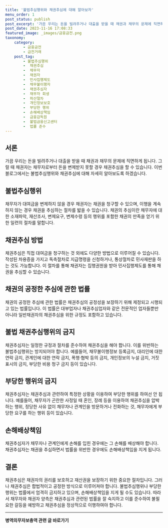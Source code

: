 ```yaml
---
title: '불법추심행위와 채권추심에 대해 알아보자'
menu_order: 1
post_status: publish
post_excerpt: '가끔 우리는 돈을 빌려주거나 대출을 받을 때 채권과 채무의 문제에 직면하게 됩니다. 그럴 때 채권자는 채무자로부터 돈을 변제받지 못할 경우 채권추심을 할 수 있습니다. 이번 블로그에서는 불법추심행위와 채권추심에 대해 자세히 알아보도록 하겠습니다.'
post_date: 2023-11-16 17:08:33
featured_image: _images/금융금전.png
taxonomy:
    category:
        - 금융금전
        - 금전거래
    post_tag:
        - 불법추심행위
        -  채권추심
        -  채무자
        -  채권자
        -  민사집행제도
        -  채무불이행자
        -  채권추심자
        -  채무자 회생
        -  파산절차
        -  개인정보보호
        -  부당한 행위
        -  손해배상책임
        -  금융감독원
        -  불법금융신고센터
        -  법률 준수
---
```



## 서론
가끔 우리는 돈을 빌려주거나 대출을 받을 때 채권과 채무의 문제에 직면하게 됩니다. 그럴 때 채권자는 채무자로부터 돈을 변제받지 못할 경우 채권추심을 할 수 있습니다. 이번 블로그에서는 불법추심행위와 채권추심에 대해 자세히 알아보도록 하겠습니다.

## 불법추심행위
채무자가 대여금을 변제하지 않을 경우 채권자는 채권을 청구할 수 있으며, 이행을 계속하지 않는 경우 채권을 추심하는 절차를 밟을 수 있습니다. 채권의 추심이란 채무자에 대한 소재파악, 재산조사, 변제요구, 변제수령 등의 행위를 포함한 채권의 만족을 얻기 위한 일련의 절차를 말합니다.

## 채권추심 방법
채권추심은 직접 대여금을 청구하는 것 외에도 다양한 방법으로 이루어질 수 있습니다. 작성된 차용증을 가지고 독촉절차로 지급명령을 신청하거나, 통상절차로 민사재판을 하는 것도 가능합니다. 이 절차를 통해 채권자는 집행권원을 받아 민사집행제도를 통해 채권을 추심할 수 있습니다.

## 채권의 공정한 추심에 관한 법률
채권의 공정한 추심에 관한 법률은 채권추심의 공정성을 보장하기 위해 제정되고 시행되고 있는 법률입니다. 이 법률은 대부업자나 채권추심업자와 같은 전문적인 업자들뿐만 아니라 일반채권자의 채권추심을 위한 규정도 포함하고 있습니다.

## 불법 채권추심행위의 금지
채권추심자는 일정한 규정과 절차를 준수하여 채권추심을 해야 합니다. 이를 위반하는 불법추심행위는 방지되어야 합니다. 예를들어, 채무불이행정보 등록금지, 대리인에 대한 연락 금지, 관계인에 대한 연락 금지, 폭행·협박 등의 금지, 개인정보의 누설 금지, 거짓 표시의 금지, 부당한 비용 청구 금지 등이 있습니다.

## 부당한 행위의 금지
채권추심자는 채권추심과 관련하여 특정한 상황을 이용하여 부당한 행위를 하여선 안 됩니다. 예를들어, 채무자가 곤란한 사정일 때 혼인, 장례 등을 이용하여 채권추심을 압박하는 행위, 정당한 사유 없이 채무자나 관계인을 방문하거나 전화하는 것, 채무자에게 부당한 요구를 하는 행위 등이 있습니다.

## 손해배상책임
채권추심자가 채무자나 관계인에게 손해를 입힌 경우에는 그 손해를 배상해야 합니다. 채권추심자는 채권을 추심하면서 법률을 위반한 경우에도 손해배상책임을 지게 됩니다.

## 결론
채권추심은 채권자의 권리를 보호하고 재산권을 보장하기 위한 중요한 절차입니다. 그러나 채권추심은 합법적이고 공정한 방식으로 이루어져야 합니다. 불법추심행위나 부당한 행위는 법률에서 엄격히 금지하고 있으며, 손해배상책임을 지게 될 수도 있습니다. 따라서 채무자와 채권자 양측은 채권추심과 관련된 법률을 잘 숙지하고 이를 준수하여 불필요한 갈등을 예방하고 채권추심을 정상적으로 이행하여야 합니다.
<!-- wp:separator -->
<hr class="wp-block-separator has-alpha-channel-opacity"/>
<!-- /wp:separator -->

<!-- wp:group {"backgroundColor":"base","layout":{"type":"constrained"}} -->
<div class="wp-block-group has-base-background-color has-background"><!-- wp:paragraph {"align":"center","fontSize":"medium"} -->
<p class="has-text-align-center has-large-font-size"><strong>병역의무자보충역 관련 글 바로가기</strong></p>
<!-- /wp:paragraph -->


<!-- wp:latest-posts
{"categories":[{"id":9045,"count":19,"description":"","link":"https://uknowlaw.com/category/%eb%b3%91%ec%97%ad%ec%9d%98%eb%ac%b4%ec%9e%90%eb%b3%b4%ec%b6%a9%ec%97%ad/","name":"병역의무자보충역","slug":"병역의무자보충역","taxonomy":"category","parent":0,"meta":[],"_links":{"self":[{"href":"https://uknowlaw.com/wp-json/wp/v2/categories/9045"}],"collection":[{"href":"https://uknowlaw.com/wp-json/wp/v2/categories"}],"about":[{"href":"https://uknowlaw.com/wp-json/wp/v2/taxonomies/category"}],"wp:post_type":[{"href":"https://uknowlaw.com/wp-json/wp/v2/posts?categories=9045"}],"curies":[{"name":"wp","href":"https://api.w.org/{rel}","templated":true}]}}],"postsToShow":100,"excerptLength":28,"postLayout":"grid","columns":2,"featuredImageAlign":"left","featuredImageSizeSlug":"large","fontSize":"small"} /--></div>
<!-- /wp:group -->
